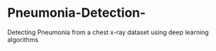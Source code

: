# Pneumonia-Detection-
Detecting Pneumonia from a chest x-ray dataset using deep learning algorithms
